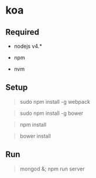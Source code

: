 # koa

## Required

 * nodejs v4.*

 * npm

 * nvm

## Setup

 > sudo npm install -g webpack

 > sudo npm install -g bower

 > npm install

 > bower install

## Run

 > mongod &; npm run server
